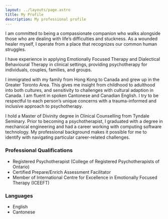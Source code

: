 ```yaml
---
layout: ../layouts/page.astro
title: My Profile
description: My professional profile
---
```


I am committed to being a compassionate companion who walks alongside those who are dealing with life’s difficulties and stuckness. As a wounded healer myself, I operate from a place that recognizes our common human struggles. 

I have experience in applying Emotionally Focused Therapy and Dialectical Behavioural Therapy in clinical settings, providing psychotherapy for individuals, couples, families, and groups. 

I immigrated with my family from Hong Kong to Canada and grew up in the Greater Toronto Area. This gives me insight from childhood to adulthood into both cultures, and sensitivity to challenges with cultural adaption in Canada. I am fluent in spoken Cantonese and Canadian English. I try to be respectful to each person’s unique concerns with a trauma-informed and inclusive approach to psychotherapy. 

I hold a Master of Divinity degree in Clinical Counselling from Tyndale Seminary. Prior to becoming a psychotherapist, I graduated with a degree in mechanical engineering and had a career working with computing software technology. My professional background makes it possible for me to identify with navigating particular career-related challenges. 


### Professional Qualifications

* Registered Psychotherapist (College of Registered Psychotherapists of Ontario)
* Certified Prepare/Enrich Assessment Facilitator
* Member of International Centre for Excellence in Emotionally Focused Therapy (ICEEFT)

### Languages

* English
* Cantonese
